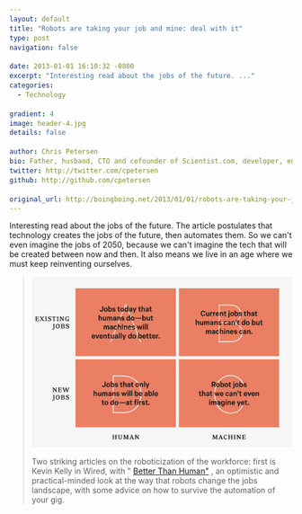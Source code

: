 ```yaml
---
layout: default
title: "Robots are taking your job and mine: deal with it"
type: post
navigation: false

date: 2013-01-01 16:10:32 -0800
excerpt: "Interesting read about the jobs of the future. ..."
categories:
  - Technology

gradient: 4
image: header-4.jpg
details: false

author: Chris Petersen
bio: Father, husband, CTO and cofounder of Scientist.com, developer, entrepreneur and technologist.
twitter: http://twitter.com/cpetersen
github: http://github.com/cpetersen

original_url: http://boingboing.net/2013/01/01/robots-are-taking-your-job-and.html
---
```



Interesting read about the jobs of the future. The article postulates that technology creates the jobs of the future, then automates them. So we can't even imagine the jobs of 2050, because we can't imagine the tech that will be created between now and then. It also means we live in an age where we must keep reinventing ourselves.

 >
 >
 >  ![](/assets/import/d482d76c8f7773503d09bab1aa8f4663.jpg) 
 >
 > Two striking articles on the roboticization of the workforce: first is Kevin Kelly in Wired, with " [Better Than Human"](http://www.wired.com/gadgetlab/2012/12/ff-robots-will-take-our-jobs/all/) , an optimistic and practical-minded look at the way that robots change the jobs landscape, with some advice on how to survive the automation of your gig.
 >
 >
